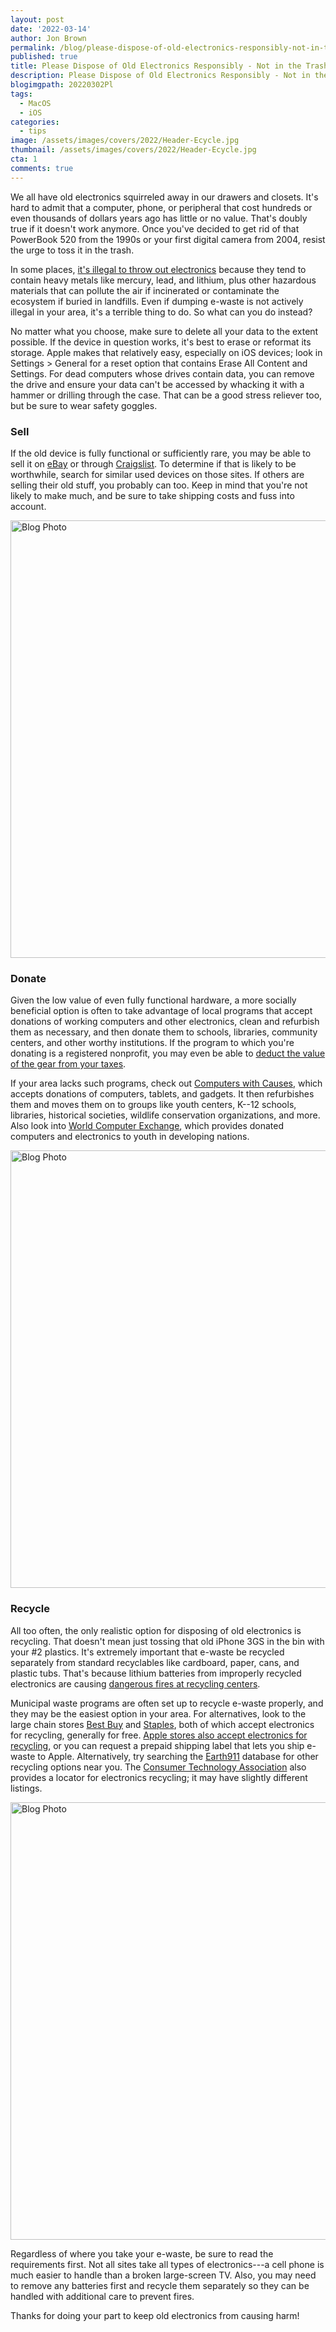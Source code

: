 ```yaml
---
layout: post
date: '2022-03-14'
author: Jon Brown
permalink: /blog/please-dispose-of-old-electronics-responsibly-not-in-the-trash-or-standard-recycling-/
published: true
title: Please Dispose of Old Electronics Responsibly - Not in the Trash or Standard Recycling
description: Please Dispose of Old Electronics Responsibly - Not in the Trash or Standard Recycling
blogimgpath: 20220302Pl
tags:
  - MacOS
  - iOS
categories:
  - tips
image: /assets/images/covers/2022/Header-Ecycle.jpg
thumbnail: /assets/images/covers/2022/Header-Ecycle.jpg
cta: 1
comments: true
---
```

We all have old electronics squirreled away in our drawers and closets.
It's hard to admit that a computer, phone, or peripheral that cost
hundreds or even thousands of dollars years ago has little or no value.
That's doubly true if it doesn't work anymore. Once you've decided to
get rid of that PowerBook 520 from the 1990s or your first digital
camera from 2004, resist the urge to toss it in the trash.

In some places, [it's illegal to throw out
electronics](https://www.ewaste1.com/is-it-illegal-to-throw-away-electronics/)
because they tend to contain heavy metals like mercury, lead, and
lithium, plus other hazardous materials that can pollute the air if
incinerated or contaminate the ecosystem if buried in landfills. Even if
dumping e-waste is not actively illegal in your area, it's a terrible
thing to do. So what can you do instead?

No matter what you choose, make sure to delete all your data to the
extent possible. If the device in question works, it's best to erase or
reformat its storage. Apple makes that relatively easy, especially on
iOS devices; look in Settings > General for a reset option that
contains Erase All Content and Settings. For dead computers whose drives
contain data, you can remove the drive and ensure your data can't be
accessed by whacking it with a hammer or drilling through the case. That
can be a good stress reliever too, but be sure to wear safety goggles.​

### Sell

If the old device is fully functional or sufficiently rare, you may be
able to sell it on [eBay](https://www.ebay.com/) or through
[Craigslist](https://www.craigslist.org/). To determine if that is
likely to be worthwhile, search for similar used devices on those sites.
If others are selling their old stuff, you probably can too. Keep in
mind that you're not likely to make much, and be sure to take shipping
costs and fuss into account.

<img alt="Blog Photo" src="{{ site.site_cdn }}/assets/images/blog/2022/20220302Pl/image2.jpeg" class="img-fluid rounded m-2" width="700" />

### Donate

Given the low value of even fully functional hardware, a more socially
beneficial option is often to take advantage of local programs that
accept donations of working computers and other electronics, clean and
refurbish them as necessary, and then donate them to schools, libraries,
community centers, and other worthy institutions. If the program to
which you're donating is a registered nonprofit, you may even be able to
[deduct the value of the gear from your
taxes](https://www.computerswithcauses.org/tax-deduction/).

If your area lacks such programs, check out [Computers with
Causes](https://www.computerswithcauses.org/), which accepts donations
of computers, tablets, and gadgets. It then refurbishes them and moves
them on to groups like youth centers, K--12 schools, libraries,
historical societies, wildlife conservation organizations, and more.
Also look into [World Computer
Exchange](https://worldcomputerexchange.org/), which provides donated
computers and electronics to youth in developing nations.

<img alt="Blog Photo" src="{{ site.site_cdn }}/assets/images/blog/2022/20220302Pl/image3.png" class="img-fluid rounded m-2" width="700" />


### Recycle

All too often, the only realistic option for disposing of old
electronics is recycling. That doesn't mean just tossing that old iPhone
3GS in the bin with your #2 plastics. It's extremely important that
e-waste be recycled separately from standard recyclables like cardboard,
paper, cans, and plastic tubs. That's because lithium batteries from
improperly recycled electronics are causing [dangerous fires at
recycling
centers](https://www.vice.com/en/article/xgdvpk/lithium-battery-fires-are-threatening-recycling-as-we-know-it).

Municipal waste programs are often set up to recycle e-waste properly,
and they may be the easiest option in your area. For alternatives, look
to the large chain stores [Best
Buy](https://www.bestbuy.com/site/services/recycling/pcmcat149900050025.c)
and
[Staples](https://www.staples.com/sbd/cre/marketing/sustainability-center/recycling-services/),
both of which accept electronics for recycling, generally for free.
[Apple stores also accept electronics for
recycling](https://www.apple.com/shop/trade-in), or you can request a
prepaid shipping label that lets you ship e-waste to Apple.
Alternatively, try searching the
[Earth911](https://search.earth911.com/) database for other recycling
options near you. The [Consumer Technology
Association](https://www.cta.tech/Landing-Pages/Greener-Gadgets/Recycle-Locator#/)
also provides a locator for electronics recycling; it may have slightly
different listings.

<img alt="Blog Photo" src="{{ site.site_cdn }}/assets/images/blog/2022/20220302Pl/image4.jpeg" class="img-fluid rounded m-2" width="700" />


Regardless of where you take your e-waste, be sure to read the
requirements first. Not all sites take all types of electronics---a cell
phone is much easier to handle than a broken large-screen TV. Also, you
may need to remove any batteries first and recycle them separately so
they can be handled with additional care to prevent fires.

Thanks for doing your part to keep old electronics from causing harm!